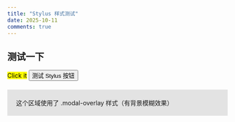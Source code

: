 ```yaml
---
title: "Stylus 样式测试"
date: 2025-10-11
comments: true
---
```

## 测试一下
<mark>Click it</mark>
<button class="dialog-button" onclick="alert('样式生效了！')">测试 Stylus 按钮</button>

<div class="modal-overlay" style="padding: 20px; background: rgba(0,0,0,0.1); margin: 20px 0;">
  这个区域使用了 .modal-overlay 样式（有背景模糊效果）
</div>
